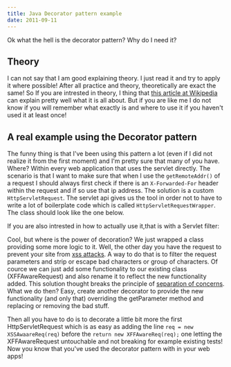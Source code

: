 ```yaml
---
title: Java Decorator pattern example
date: 2011-09-11
---
```


Ok what the hell is the decorator pattern? Why do I need it?

## Theory
I can not say that I am good explaining theory. I just read it and try to apply it where possible! After all practice and theory, theoretically are exact the same! So If you are intrested in theory, I thing that [this article at Wikipedia][1] can explain pretty well what it is all about. But if you are like me I do not know if you will remember what exactly is and where to use it if you haven't used it at least once!

## A real example using the Decorator pattern
The funny thing is that I've been using this pattern a lot (even if I did not realize it from the first moment) and I'm pretty sure that many of you have. Where? Within every web application that uses the servlet directly. The scenario is that I want to make sure that when I use the `getRemoteAddr()` of a request I should always first check if there is an `X-Forwarded-For` header within the request and if so use that ip address. The solution is a custom `HttpServletRequest`. The servlet api gives us the tool in order not to have to write a lot of boilerplate code which is called `HttpServletRequestWrapper`. The class should look like the one below.

<script src="https://gist.github.com/valotas/1209461.js?file=XFFAwareRequest.java"></script>

If you are also intrested in how to actually use it,that is with a Servlet filter:

<script src="https://gist.github.com/valotas/1209461.js?file=HttpServletRequestDecoratorFilter.java"></script>

Cool, but where is the power of decoration? We just wrapped a class providing some more logic to it. Well, the other day you have the request to prevent your site from [xss attacks][xssattack]. A way to do that is to filter the request parameters and strip or escape bad characters or group of characters. Of cource we can just add some functionality to our existing class (XFFAwareRequest) and also rename it to reflect the new functionality added. This solution thought breaks the principle of [separation of concerns][soc]. What we do then? Easy, create another decorator to provide the new functionality (and only that) overriding the getParameter method and replacing or removing the bad stuff.

<script src="https://gist.github.com/valotas/1209461.js?file=XSSAwareReq.java"></script>

Then all you have to do is to decorate a little bit more the first HttpServletRequest which is as easy as adding the line `req = new XSSAwaareReq(req)` before the `return new XFFAwareReq(req);` one letting the XFFAwareRequest untouchable and not breaking for example existing tests! Now you know that you've used the decorator pattern with in your web apps!

[1]: http://en.wikipedia.org/wiki/Decorator_pattern
[xssattack]: http://en.wikipedia.org/wiki/Cross-site_scripting
[soc]: http://en.wikipedia.org/wiki/Separation_of_concerns
